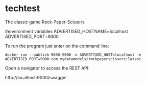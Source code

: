 # techtest

The classic game Rock-Paper-Scissors

#environment variables
ADVERTISED_HOSTNAME=localhost
ADVERTISED_PORT=9000

To run the program just enter on the command line:

```docker run --publish 9000:9000 -e ADVERTISED_HOST=localhost -e ADVERTISED_PORT=9000 com.mydatamodels/rockpaperscissors:latest```


Open a navigator to access the REST API:

http://localhost:9000/swagger
